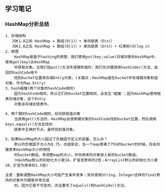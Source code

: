 ## 学习笔记
### HashMap分析总结
    1、存储结构
       JDK1.8之前 HashMap = 数组(O(1)）+ 单向链表（O(n)）
       JDK1.8之后 HashMap = 数组(O(1)）+ 单向链表（O(n)）+ 红黑树(O(log n)
    2、原理
        HashMap是基于hashing的原理，我们使用put(key,value)存储对象到HashMap中，使用get(key)从HashMap
        中获取对象。当我们给put()方法传递键和值时，我们先对键调用hashCode()方法，返回的hashCode用于
        找到bucket位置来存储Entry对象。(关键点：HashMap是在bucket中存储键对象和值对象，作为Map.Entry)
    3、hash碰撞(两个对象的hashCode相同)
        因为hashCode相同，所以它们的bucket位置相同，会发生'碰撞'；因为HashMap使用链表存储对象，这个Entry
        对象会存储在链表中。
        
    4、两个键的hashCode相同，如何获取值对象
        当调用get()方法时，HashMap会使用键对象的hashCode找到bucket位置，然后调用keys.equals()方法去找到
        链表中正确的节点，最终找到值对象。
        
    5、如果HashMap的大小超过了负载因子定义的容量，怎么办？
        默认的负载因子大小为0.75，也就是说，当一个map填满了75%的bucket的时候，将会创建原来HashMap大小的两倍
        的bucket数组，来调整map的大小，并将原来的对象放入新的bucket数组。
        (HashMap默认的初始化大小是16，扩容至原来的2倍；ArrayList默认的初始化大小是10，扩容为原来的1.5倍)
        
    注意：重新调整HashMap大小可能产生条件竞争；另外使用String，Integer这样的final修饰的对象作为键是非常合适
        的，因为它是不可变的，并且重写了equals()和hashCode()方法。
                    

